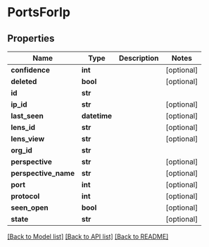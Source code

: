 # PortsForIp

## Properties
Name | Type | Description | Notes
------------ | ------------- | ------------- | -------------
**confidence** | **int** |  | [optional] 
**deleted** | **bool** |  | [optional] 
**id** | **str** |  | 
**ip_id** | **str** |  | [optional] 
**last_seen** | **datetime** |  | [optional] 
**lens_id** | **str** |  | [optional] 
**lens_view** | **str** |  | [optional] 
**org_id** | **str** |  | 
**perspective** | **str** |  | [optional] 
**perspective_name** | **str** |  | [optional] 
**port** | **int** |  | [optional] 
**protocol** | **int** |  | [optional] 
**seen_open** | **bool** |  | [optional] 
**state** | **str** |  | [optional] 

[[Back to Model list]](../README.md#documentation-for-models) [[Back to API list]](../README.md#documentation-for-api-endpoints) [[Back to README]](../README.md)


